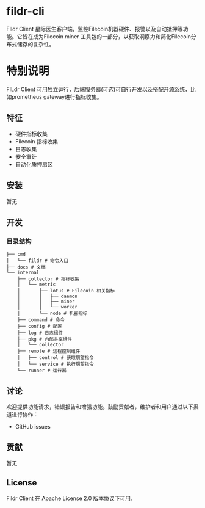 # fildr-cli
FIldr Client 星际医生客户端，监控Filecoin机器硬件、报警以及自动抵押等功能。它皆在成为Filecoin miner  工具包的一部分，以获取洞察力和简化Filecoin分布式储存的复杂性。

# 特别说明

FILdr Client 可用独立运行，后端服务器(可选)可自行开发以及搭配开源系统，比如prometheus gateway进行指标收集。

## 特征

- 硬件指标收集
- Filecoin 指标收集
- 日志收集
- 安全审计
- 自动化质押扇区

## 安装

暂无

## 开发

### 目录结构

```
├── cmd
│   └── fildr # 命令入口
├── docs # 文档
└── internal
    ├── collector # 指标收集
    │   └── metric 
    │       ├── lotus # Filecoin 相关指标
    │       │   ├── daemon
    │       │   ├── miner
    │       │   └── worker
    │       └── node # 机器指标
    ├── command # 命令
    ├── config # 配置
    ├── log # 日志组件
    ├── pkg # 内部共享组件
    │   └── collector
    ├── remote # 远程控制组件
    │   ├── control # 获取期望指令
    │   └── service # 执行期望指令
    └── runner # 运行器
```

## 讨论

欢迎提供功能请求，错误报告和增强功能。鼓励贡献者，维护者和用户通过以下渠道进行协作：

- GitHub issues

## 贡献

暂无

## License

Fildr Client 在 Apache License 2.0 版本协议下可用.
